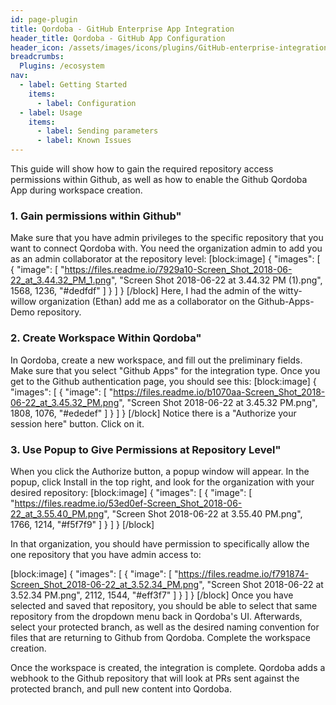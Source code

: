 ```yaml
---
id: page-plugin
title: Qordoba - GitHub Enterprise App Integration
header_title: Qordoba - GitHub App Configuration
header_icon: /assets/images/icons/plugins/GitHub-enterprise-integration.png
breadcrumbs:
  Plugins: /ecosystem
nav:
  - label: Getting Started
    items:
      - label: Configuration
  - label: Usage
    items:
      - label: Sending parameters
      - label: Known Issues
---
```


This guide will show how to gain the required repository access permissions within Github, as well as how to enable the Github Qordoba App during workspace creation.

### 1. Gain permissions within Github"

Make sure that you have admin privileges to the specific repository that you want to connect Qordoba with. You need the organization admin to add you as an admin collaborator at the repository level:
[block:image]
{
  "images": [
    {
      "image": [
        "https://files.readme.io/7929a10-Screen_Shot_2018-06-22_at_3.44.32_PM_1.png",
        "Screen Shot 2018-06-22 at 3.44.32 PM (1).png",
        1568,
        1236,
        "#dedfdf"
      ]
    }
  ]
}
[/block]
Here, I had the admin of the witty-willow organization (Ethan) add me as a collaborator on the Github-Apps-Demo repository.

### 2. Create Workspace Within Qordoba"

In Qordoba, create a new workspace, and fill out the preliminary fields. Make sure that you select "Github Apps" for the integration type. Once you get to the Github authentication page, you should see this:
[block:image]
{
  "images": [
    {
      "image": [
        "https://files.readme.io/b1070aa-Screen_Shot_2018-06-22_at_3.45.32_PM.png",
        "Screen Shot 2018-06-22 at 3.45.32 PM.png",
        1808,
        1076,
        "#ededef"
      ]
    }
  ]
}
[/block]
Notice there is a "Authorize your session here" button. Click on it.

### 3. Use Popup to Give Permissions at Repository Level"

When you click the Authorize button, a popup window will appear. In the popup, click Install in the top right, and look for the organization with your desired repository:
[block:image]
{
  "images": [
    {
      "image": [
        "https://files.readme.io/53ed0ef-Screen_Shot_2018-06-22_at_3.55.40_PM.png",
        "Screen Shot 2018-06-22 at 3.55.40 PM.png",
        1766,
        1214,
        "#f5f7f9"
      ]
    }
  ]
}
[/block]

In that organization, you should have permission to specifically allow the one repository that you have admin access to:

[block:image]
{
  "images": [
    {
      "image": [
        "https://files.readme.io/f791874-Screen_Shot_2018-06-22_at_3.52.34_PM.png",
        "Screen Shot 2018-06-22 at 3.52.34 PM.png",
        2112,
        1544,
        "#eff3f7"
      ]
    }
  ]
}
[/block]
Once you have selected and saved that repository, you should be able to select that same repository from the dropdown menu back in Qordoba's UI. Afterwards, select your protected branch, as well as the desired naming convention for files that are returning to Github from Qordoba. Complete the workspace creation.

Once the workspace is created, the integration is complete. Qordoba adds a webhook to the Github repository that will look at PRs sent against the protected branch, and pull new content into Qordoba.

